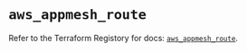 # `aws_appmesh_route`

Refer to the Terraform Registory for docs: [`aws_appmesh_route`](https://registry.terraform.io/providers/hashicorp/aws/5.28.0/docs/resources/appmesh_route).
